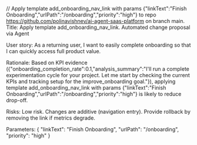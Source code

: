 
// Apply template add_onboarding_nav_link with params {"linkText":"Finish Onboarding","urlPath":"/onboarding","priority":"high"} to repo https://github.com/polinavishnev/ai-agent-saas-platform on branch main. Title: Apply template add_onboarding_nav_link. Automated change proposal via Agent

User story:
As a returning user, I want to easily complete onboarding so that I can quickly access full product value.

Rationale:
Based on KPI evidence ({"onboarding_completion_rate":0.1,"analysis_summary":"I'll run a complete experimentation cycle for your project. Let me start by checking the current KPIs and tracking setup for the improve_onboarding goal."}), applying template add_onboarding_nav_link with params {"linkText":"Finish Onboarding","urlPath":"/onboarding","priority":"high"} is likely to reduce drop-off.

Risks:
Low risk. Changes are additive (navigation entry). Provide rollback by removing the link if metrics degrade.

Parameters:
{
  "linkText": "Finish Onboarding",
  "urlPath": "/onboarding",
  "priority": "high"
}